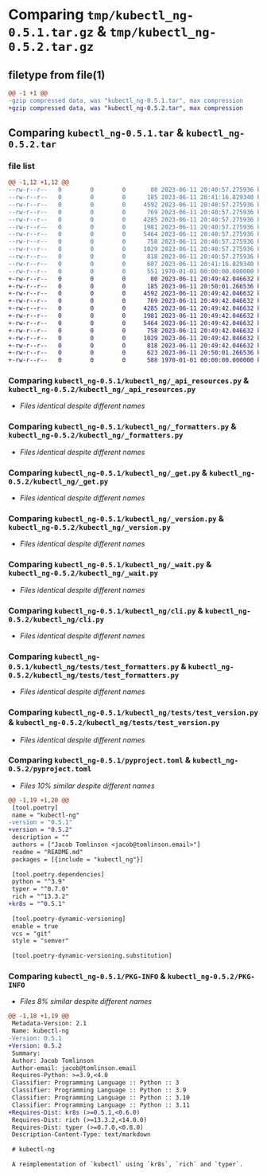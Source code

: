 # Comparing `tmp/kubectl_ng-0.5.1.tar.gz` & `tmp/kubectl_ng-0.5.2.tar.gz`

## filetype from file(1)

```diff
@@ -1 +1 @@
-gzip compressed data, was "kubectl_ng-0.5.1.tar", max compression
+gzip compressed data, was "kubectl_ng-0.5.2.tar", max compression
```

## Comparing `kubectl_ng-0.5.1.tar` & `kubectl_ng-0.5.2.tar`

### file list

```diff
@@ -1,12 +1,12 @@
--rw-r--r--   0        0        0       80 2023-06-11 20:40:57.275936 kubectl_ng-0.5.1/README.md
--rw-r--r--   0        0        0      185 2023-06-11 20:41:16.829340 kubectl_ng-0.5.1/kubectl_ng/__init__.py
--rw-r--r--   0        0        0     4592 2023-06-11 20:40:57.275936 kubectl_ng-0.5.1/kubectl_ng/_api_resources.py
--rw-r--r--   0        0        0      769 2023-06-11 20:40:57.275936 kubectl_ng-0.5.1/kubectl_ng/_formatters.py
--rw-r--r--   0        0        0     4285 2023-06-11 20:40:57.275936 kubectl_ng-0.5.1/kubectl_ng/_get.py
--rw-r--r--   0        0        0     1981 2023-06-11 20:40:57.275936 kubectl_ng-0.5.1/kubectl_ng/_version.py
--rw-r--r--   0        0        0     5464 2023-06-11 20:40:57.275936 kubectl_ng-0.5.1/kubectl_ng/_wait.py
--rw-r--r--   0        0        0      758 2023-06-11 20:40:57.275936 kubectl_ng-0.5.1/kubectl_ng/cli.py
--rw-r--r--   0        0        0     1029 2023-06-11 20:40:57.275936 kubectl_ng-0.5.1/kubectl_ng/tests/test_formatters.py
--rw-r--r--   0        0        0      818 2023-06-11 20:40:57.275936 kubectl_ng-0.5.1/kubectl_ng/tests/test_version.py
--rw-r--r--   0        0        0      607 2023-06-11 20:41:16.829340 kubectl_ng-0.5.1/pyproject.toml
--rw-r--r--   0        0        0      551 1970-01-01 00:00:00.000000 kubectl_ng-0.5.1/PKG-INFO
+-rw-r--r--   0        0        0       80 2023-06-11 20:49:42.046632 kubectl_ng-0.5.2/README.md
+-rw-r--r--   0        0        0      185 2023-06-11 20:50:01.266536 kubectl_ng-0.5.2/kubectl_ng/__init__.py
+-rw-r--r--   0        0        0     4592 2023-06-11 20:49:42.046632 kubectl_ng-0.5.2/kubectl_ng/_api_resources.py
+-rw-r--r--   0        0        0      769 2023-06-11 20:49:42.046632 kubectl_ng-0.5.2/kubectl_ng/_formatters.py
+-rw-r--r--   0        0        0     4285 2023-06-11 20:49:42.046632 kubectl_ng-0.5.2/kubectl_ng/_get.py
+-rw-r--r--   0        0        0     1981 2023-06-11 20:49:42.046632 kubectl_ng-0.5.2/kubectl_ng/_version.py
+-rw-r--r--   0        0        0     5464 2023-06-11 20:49:42.046632 kubectl_ng-0.5.2/kubectl_ng/_wait.py
+-rw-r--r--   0        0        0      758 2023-06-11 20:49:42.046632 kubectl_ng-0.5.2/kubectl_ng/cli.py
+-rw-r--r--   0        0        0     1029 2023-06-11 20:49:42.046632 kubectl_ng-0.5.2/kubectl_ng/tests/test_formatters.py
+-rw-r--r--   0        0        0      818 2023-06-11 20:49:42.046632 kubectl_ng-0.5.2/kubectl_ng/tests/test_version.py
+-rw-r--r--   0        0        0      623 2023-06-11 20:50:01.266536 kubectl_ng-0.5.2/pyproject.toml
+-rw-r--r--   0        0        0      588 1970-01-01 00:00:00.000000 kubectl_ng-0.5.2/PKG-INFO
```

### Comparing `kubectl_ng-0.5.1/kubectl_ng/_api_resources.py` & `kubectl_ng-0.5.2/kubectl_ng/_api_resources.py`

 * *Files identical despite different names*

### Comparing `kubectl_ng-0.5.1/kubectl_ng/_formatters.py` & `kubectl_ng-0.5.2/kubectl_ng/_formatters.py`

 * *Files identical despite different names*

### Comparing `kubectl_ng-0.5.1/kubectl_ng/_get.py` & `kubectl_ng-0.5.2/kubectl_ng/_get.py`

 * *Files identical despite different names*

### Comparing `kubectl_ng-0.5.1/kubectl_ng/_version.py` & `kubectl_ng-0.5.2/kubectl_ng/_version.py`

 * *Files identical despite different names*

### Comparing `kubectl_ng-0.5.1/kubectl_ng/_wait.py` & `kubectl_ng-0.5.2/kubectl_ng/_wait.py`

 * *Files identical despite different names*

### Comparing `kubectl_ng-0.5.1/kubectl_ng/cli.py` & `kubectl_ng-0.5.2/kubectl_ng/cli.py`

 * *Files identical despite different names*

### Comparing `kubectl_ng-0.5.1/kubectl_ng/tests/test_formatters.py` & `kubectl_ng-0.5.2/kubectl_ng/tests/test_formatters.py`

 * *Files identical despite different names*

### Comparing `kubectl_ng-0.5.1/kubectl_ng/tests/test_version.py` & `kubectl_ng-0.5.2/kubectl_ng/tests/test_version.py`

 * *Files identical despite different names*

### Comparing `kubectl_ng-0.5.1/pyproject.toml` & `kubectl_ng-0.5.2/pyproject.toml`

 * *Files 10% similar despite different names*

```diff
@@ -1,19 +1,20 @@
 [tool.poetry]
 name = "kubectl-ng"
-version = "0.5.1"
+version = "0.5.2"
 description = ""
 authors = ["Jacob Tomlinson <jacob@tomlinson.email>"]
 readme = "README.md"
 packages = [{include = "kubectl_ng"}]
 
 [tool.poetry.dependencies]
 python = "^3.9"
 typer = "^0.7.0"
 rich = "^13.3.2"
+kr8s = "^0.5.1"
 
 [tool.poetry-dynamic-versioning]
 enable = true
 vcs = "git"
 style = "semver"
 
 [tool.poetry-dynamic-versioning.substitution]
```

### Comparing `kubectl_ng-0.5.1/PKG-INFO` & `kubectl_ng-0.5.2/PKG-INFO`

 * *Files 8% similar despite different names*

```diff
@@ -1,18 +1,19 @@
 Metadata-Version: 2.1
 Name: kubectl-ng
-Version: 0.5.1
+Version: 0.5.2
 Summary: 
 Author: Jacob Tomlinson
 Author-email: jacob@tomlinson.email
 Requires-Python: >=3.9,<4.0
 Classifier: Programming Language :: Python :: 3
 Classifier: Programming Language :: Python :: 3.9
 Classifier: Programming Language :: Python :: 3.10
 Classifier: Programming Language :: Python :: 3.11
+Requires-Dist: kr8s (>=0.5.1,<0.6.0)
 Requires-Dist: rich (>=13.3.2,<14.0.0)
 Requires-Dist: typer (>=0.7.0,<0.8.0)
 Description-Content-Type: text/markdown
 
 # kubectl-ng
 
 A reimplementation of `kubectl` using `kr8s`, `rich` and `typer`.
```

